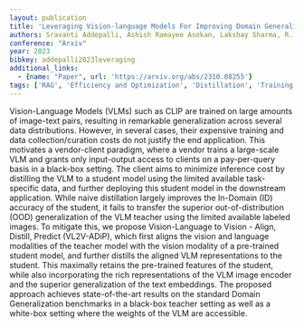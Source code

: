 ```yaml
---
layout: publication
title: 'Leveraging Vision-language Models For Improving Domain Generalization In Image Classification'
authors: Sravanti Addepalli, Ashish Ramayee Asokan, Lakshay Sharma, R. Venkatesh Babu
conference: "Arxiv"
year: 2023
bibkey: addepalli2023leveraging
additional_links:
  - {name: "Paper", url: 'https://arxiv.org/abs/2310.08255'}
tags: ['RAG', 'Efficiency and Optimization', 'Distillation', 'Training Techniques', 'Multimodal Models']
---
```

Vision-Language Models (VLMs) such as CLIP are trained on large amounts of
image-text pairs, resulting in remarkable generalization across several data
distributions. However, in several cases, their expensive training and data
collection/curation costs do not justify the end application. This motivates a
vendor-client paradigm, where a vendor trains a large-scale VLM and grants only
input-output access to clients on a pay-per-query basis in a black-box setting.
The client aims to minimize inference cost by distilling the VLM to a student
model using the limited available task-specific data, and further deploying
this student model in the downstream application. While naive distillation
largely improves the In-Domain (ID) accuracy of the student, it fails to
transfer the superior out-of-distribution (OOD) generalization of the VLM
teacher using the limited available labeled images. To mitigate this, we
propose Vision-Language to Vision - Align, Distill, Predict (VL2V-ADiP), which
first aligns the vision and language modalities of the teacher model with the
vision modality of a pre-trained student model, and further distills the
aligned VLM representations to the student. This maximally retains the
pre-trained features of the student, while also incorporating the rich
representations of the VLM image encoder and the superior generalization of the
text embeddings. The proposed approach achieves state-of-the-art results on the
standard Domain Generalization benchmarks in a black-box teacher setting as
well as a white-box setting where the weights of the VLM are accessible.
